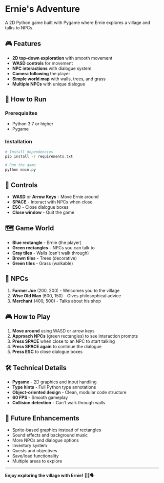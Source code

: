 # Ernie's Adventure

A 2D Python game built with Pygame where Ernie explores a village and talks to NPCs.

## 🎮 Features

- **2D top-down exploration** with smooth movement
- **WASD controls** for movement
- **NPC interactions** with dialogue system
- **Camera following** the player
- **Simple world map** with walls, trees, and grass
- **Multiple NPCs** with unique dialogue

## 🚀 How to Run

### Prerequisites
- Python 3.7 or higher
- Pygame

### Installation
```bash
# Install dependencies
pip install -r requirements.txt

# Run the game
python main.py
```

## 🎯 Controls

- **WASD** or **Arrow Keys** - Move Ernie around
- **SPACE** - Interact with NPCs when close
- **ESC** - Close dialogue boxes
- **Close window** - Quit the game

## 🗺️ Game World

- **Blue rectangle** - Ernie (the player)
- **Green rectangles** - NPCs you can talk to
- **Gray tiles** - Walls (can't walk through)
- **Brown tiles** - Trees (decorative)
- **Green tiles** - Grass (walkable)

## 👥 NPCs

1. **Farmer Joe** (200, 200) - Welcomes you to the village
2. **Wise Old Man** (600, 150) - Gives philosophical advice
3. **Merchant** (400, 500) - Talks about his shop

## 🎮 How to Play

1. **Move around** using WASD or arrow keys
2. **Approach NPCs** (green rectangles) to see interaction prompts
3. **Press SPACE** when close to an NPC to start talking
4. **Press SPACE again** to continue the dialogue
5. **Press ESC** to close dialogue boxes

## 🛠️ Technical Details

- **Pygame** - 2D graphics and input handling
- **Type hints** - Full Python type annotations
- **Object-oriented design** - Clean, modular code structure
- **60 FPS** - Smooth gameplay
- **Collision detection** - Can't walk through walls

## 🎯 Future Enhancements

- Sprite-based graphics instead of rectangles
- Sound effects and background music
- More NPCs and dialogue options
- Inventory system
- Quests and objectives
- Save/load functionality
- Multiple areas to explore

---

**Enjoy exploring the village with Ernie!** 🏰👤🗣️ 